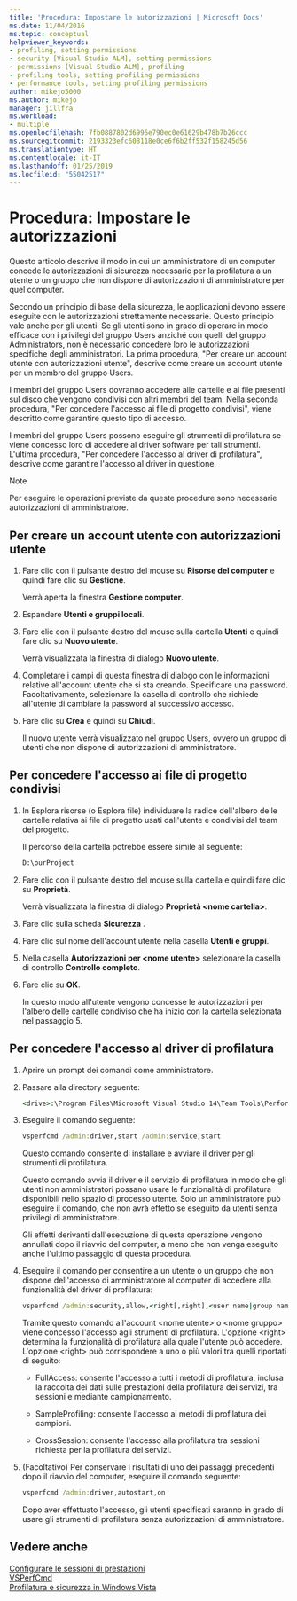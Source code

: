 ```yaml
---
title: 'Procedura: Impostare le autorizzazioni | Microsoft Docs'
ms.date: 11/04/2016
ms.topic: conceptual
helpviewer_keywords:
- profiling, setting permissions
- security [Visual Studio ALM], setting permissions
- permissions [Visual Studio ALM], profiling
- profiling tools, setting profiling permissions
- performance tools, setting profiling permissions
author: mikejo5000
ms.author: mikejo
manager: jillfra
ms.workload:
- multiple
ms.openlocfilehash: 7fb0887802d6995e790ec0e61629b478b7b26ccc
ms.sourcegitcommit: 2193323efc608118e0ce6f6b2ff532f158245d56
ms.translationtype: HT
ms.contentlocale: it-IT
ms.lasthandoff: 01/25/2019
ms.locfileid: "55042517"
---
```

# <a name="how-to-set-permissions"></a>Procedura: Impostare le autorizzazioni

Questo articolo descrive il modo in cui un amministratore di un computer concede le autorizzazioni di sicurezza necessarie per la profilatura a un utente o un gruppo che non dispone di autorizzazioni di amministratore per quel computer.

Secondo un principio di base della sicurezza, le applicazioni devono essere eseguite con le autorizzazioni strettamente necessarie. Questo principio vale anche per gli utenti. Se gli utenti sono in grado di operare in modo efficace con i privilegi del gruppo Users anziché con quelli del gruppo Administrators, non è necessario concedere loro le autorizzazioni specifiche degli amministratori. La prima procedura, "Per creare un account utente con autorizzazioni utente", descrive come creare un account utente per un membro del gruppo Users.

I membri del gruppo Users dovranno accedere alle cartelle e ai file presenti sul disco che vengono condivisi con altri membri del team. Nella seconda procedura, "Per concedere l'accesso ai file di progetto condivisi", viene descritto come garantire questo tipo di accesso.

I membri del gruppo Users possono eseguire gli strumenti di profilatura se viene concesso loro di accedere al driver software per tali strumenti. L'ultima procedura, "Per concedere l'accesso al driver di profilatura", descrive come garantire l'accesso al driver in questione.

> [!NOTE]
> Per eseguire le operazioni previste da queste procedure sono necessarie autorizzazioni di amministratore.

## <a name="to-create-a-user-account-that-has-user-permissions"></a>Per creare un account utente con autorizzazioni utente

1. Fare clic con il pulsante destro del mouse su **Risorse del computer** e quindi fare clic su **Gestione**.

     Verrà aperta la finestra **Gestione computer**.

2. Espandere **Utenti e gruppi locali**.

3. Fare clic con il pulsante destro del mouse sulla cartella **Utenti** e quindi fare clic su **Nuovo utente**.

     Verrà visualizzata la finestra di dialogo **Nuovo utente**.

4. Completare i campi di questa finestra di dialogo con le informazioni relative all'account utente che si sta creando. Specificare una password. Facoltativamente, selezionare la casella di controllo che richiede all'utente di cambiare la password al successivo accesso.

5. Fare clic su **Crea** e quindi su **Chiudi**.

     Il nuovo utente verrà visualizzato nel gruppo Users, ovvero un gruppo di utenti che non dispone di autorizzazioni di amministratore.

## <a name="to-grant-access-to-shared-project-files"></a>Per concedere l'accesso ai file di progetto condivisi

1. In Esplora risorse (o Esplora file) individuare la radice dell'albero delle cartelle relativa ai file di progetto usati dall'utente e condivisi dal team del progetto.

     Il percorso della cartella potrebbe essere simile al seguente:

    ```cmd
    D:\ourProject
    ```

2. Fare clic con il pulsante destro del mouse sulla cartella e quindi fare clic su **Proprietà**.

     Verrà visualizzata la finestra di dialogo **Proprietà \<nome cartella>**.

3. Fare clic sulla scheda **Sicurezza** .

4. Fare clic sul nome dell'account utente nella casella **Utenti e gruppi**.

5. Nella casella **Autorizzazioni per \<nome utente>** selezionare la casella di controllo **Controllo completo**.

6. Fare clic su **OK**.

     In questo modo all'utente vengono concesse le autorizzazioni per l'albero delle cartelle condiviso che ha inizio con la cartella selezionata nel passaggio 5.

## <a name="to-grant-access-to-the-profiling-driver"></a>Per concedere l'accesso al driver di profilatura

1. Aprire un prompt dei comandi come amministratore.

2. Passare alla directory seguente:

    ```cmd
    <drive>:\Program Files\Microsoft Visual Studio 14\Team Tools\Performance Tools
    ```

3. Eseguire il comando seguente:

    ```cmd
    vsperfcmd /admin:driver,start /admin:service,start
    ```

     Questo comando consente di installare e avviare il driver per gli strumenti di profilatura.

     Questo comando avvia il driver e il servizio di profilatura in modo che gli utenti non amministratori possano usare le funzionalità di profilatura disponibili nello spazio di processo utente. Solo un amministratore può eseguire il comando, che non avrà effetto se eseguito da utenti senza privilegi di amministratore.

     Gli effetti derivanti dall'esecuzione di questa operazione vengono annullati dopo il riavvio del computer, a meno che non venga eseguito anche l'ultimo passaggio di questa procedura.

4. Eseguire il comando per consentire a un utente o un gruppo che non dispone dell'accesso di amministratore al computer di accedere alla funzionalità del driver di profilatura:

    ```cmd
    vsperfcmd /admin:security,allow,<right[,right],<user name|group name>
    ```

     Tramite questo comando all'account \<nome utente> o \<nome gruppo> viene concesso l'accesso agli strumenti di profilatura. L'opzione \<right> determina la funzionalità di profilatura alla quale l'utente può accedere. L'opzione \<right> può corrispondere a uno o più valori tra quelli riportati di seguito:

    - FullAccess: consente l'accesso a tutti i metodi di profilatura, inclusa la raccolta dei dati sulle prestazioni della profilatura dei servizi, tra sessioni e mediante campionamento.

    - SampleProfiling: consente l'accesso ai metodi di profilatura dei campioni.

    - CrossSession: consente l'accesso alla profilatura tra sessioni richiesta per la profilatura dei servizi.

5. (Facoltativo) Per conservare i risultati di uno dei passaggi precedenti dopo il riavvio del computer, eseguire il comando seguente:

    ```cmd
    vsperfcmd /admin:driver,autostart,on
    ```

   Dopo aver effettuato l'accesso, gli utenti specificati saranno in grado di usare gli strumenti di profilatura senza autorizzazioni di amministratore.

## <a name="see-also"></a>Vedere anche

[Configurare le sessioni di prestazioni](../profiling/configuring-performance-sessions.md)  
[VSPerfCmd](../profiling/vsperfcmd.md)  
[Profilatura e sicurezza in Windows Vista](../profiling/profiling-and-windows-vista-security.md)